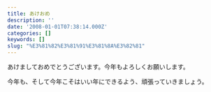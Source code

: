 ```yaml
---
title: あけおめ
description: ''
date: '2008-01-01T07:38:14.000Z'
categories: []
keywords: []
slug: "%E3%81%82%E3%81%91%E3%81%8A%E3%82%81"
---
```

あけましておめでとうございます。今年もよろしくお願いします。

今年も、そして今年こそはいい年にできるよう、頑張っていきましょう。